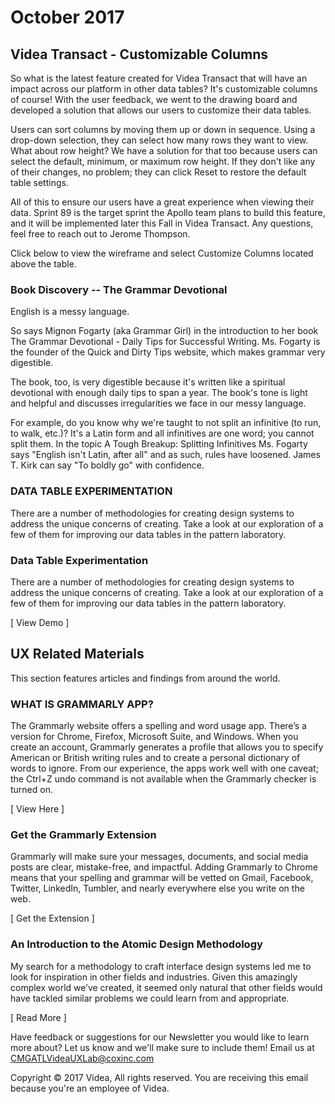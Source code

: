 # October 2017

## Videa Transact - Customizable Columns

So what is the latest feature created for Videa Transact that will have an 
impact across our platform in other data tables? It's customizable columns 
of course! With the user feedback, we went to the drawing board and 
developed a solution that allows our users to customize their data tables. 

Users can sort columns by moving them up or down in sequence. Using a 
drop-down selection, they can select how many rows they want to view. What
about row height? We have a solution for that too because users can select 
the default, minimum, or maximum row height. If they don't like any of 
their changes, no problem; they can click Reset to restore the default 
table settings. 

All of this to ensure our users have a great experience when viewing their 
data. Sprint 89 is the target sprint the Apollo team plans to build this 
feature, and it will be implemented later this Fall in Videa Transact. Any 
questions, feel free to reach out to Jerome Thompson.

Click below to view the wireframe and select Customize Columns located 
above the table.

### Book Discovery -- The Grammar Devotional 

English is a messy language. 

So says Mignon Fogarty (aka Grammar Girl) in the introduction to her book 
The Grammar Devotional - Daily Tips for Successful Writing. Ms. Fogarty is 
the founder of the Quick and Dirty Tips website, which makes grammar very 
digestible. 

The book, too, is very digestible because it's written like a spiritual 
devotional with enough daily tips to span a year. The book's tone is light 
and helpful and discusses irregularities we face in our messy language. 

For example, do you know why we're taught to not split an infinitive 
(to run, to walk, etc.)? It's a Latin form and all infinitives are one 
word; you cannot split them. In the topic A Tough Breakup: Splitting 
Infinitives Ms. Fogarty says "English isn't Latin, after all" and as such, 
rules have loosened. James T. Kirk can say "To boldly go" with confidence. 

### DATA TABLE EXPERIMENTATION 

There are a number of methodologies for creating design systems to address 
the unique concerns of creating. Take a look at our exploration of a few of 
them for improving our data tables in the pattern laboratory. 

### Data Table Experimentation 

There are a number of methodologies for creating design systems to address the 
unique concerns of creating. Take a look at our exploration of a few of them 
for improving our data tables in the pattern laboratory. 

[ View Demo ]
 
## UX Related Materials 

This section features articles and findings from around the world. 

### WHAT IS GRAMMARLY APP?

The Grammarly website offers a spelling and word usage app. There’s a 
version for Chrome, Firefox, Microsoft Suite, and Windows. When you 
create an account, Grammarly generates a profile that allows you to 
specify American or British writing rules and to create a personal 
dictionary of words to ignore. From our experience, the apps work 
well with one caveat; the Ctrl+Z undo command is not available when 
the Grammarly checker is turned on. 

[ View Here ]


### Get the Grammarly Extension

Grammarly will make sure your messages, documents, and social media 
posts are clear, mistake-free, and impactful. Adding Grammarly to 
Chrome means that your spelling and grammar will be vetted on Gmail, 
Facebook, Twitter, LinkedIn, Tumbler, and nearly everywhere else you 
write on the web. 

[ Get the Extension ]

 
### An Introduction to the Atomic Design Methodology

My search for a methodology to craft interface design systems led me 
to look for inspiration in other fields and industries. Given this 
amazingly complex world we’ve created, it seemed only natural that 
other fields would have tackled similar problems we could learn from 
and appropriate. 

[ Read More ]

Have feedback or suggestions for our Newsletter you would like to learn 
more about? Let us know and we'll make sure to include them! Email us 
at CMGATLVideaUXLab@coxinc.com
 
Copyright © 2017 Videa, All rights reserved. You are receiving this email 
because you're an employee of Videa. 
